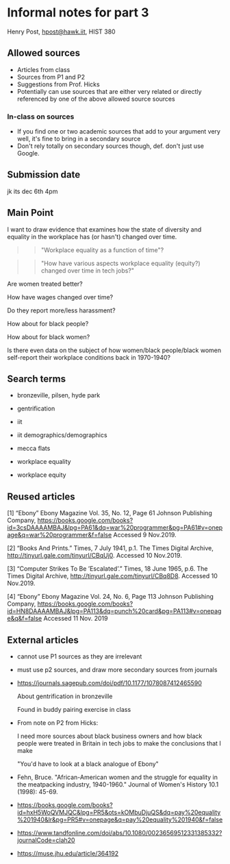 # Informal notes for part 3

Henry Post, hpost@hawk.iit, HIST 380

## Allowed sources

- Articles from class
- Sources from P1 and P2
- Suggestions from Prof. Hicks
- Potentially can use sources that are either very related or directly referenced by one of the above allowed source sources

### In-class on sources
- If you find one or two academic sources that add to your argument very well, it's fine to bring in a secondary source
- Don't rely totally on secondary sources though, def. don't just use Google.

## Submission date

jk its dec 6th 4pm

## Main Point

I want to draw evidence that examines how the state of diversity and equality in the workplace has (or hasn't) changed over time.

>> "Workplace equality as a function of time"?

>> "How have various aspects workplace equality (equity?) changed over time in tech jobs?"

Are women treated better?

How have wages changed over time?

Do they report more/less harassment?

How about for black people?

How about for black women?

Is there even data on the subject of how women/black people/black women self-report their workplace conditions back in 1970-1940?

## Search terms

- bronzeville, pilsen, hyde park

- gentrification

- iit

- iit demographics/demographics

- mecca flats

- workplace equality

- workplace equity

## Reused articles

[1] “Ebony” Ebony Magazine Vol. 35, No. 12, Page 61
Johnson Publishing Company,
https://books.google.com/books?id=3csDAAAAMBAJ&lpg=PA61&dq=war%20programmer&pg=PA61#v=onepage&q=war%20programmer&f=false
Accessed 9 Nov.2019.

[2] “Books And Prints.” Times, 7 July 1941, p.1. The Times Digital Archive,
http://tinyurl.gale.com/tinyurl/CBqUj0.
Accessed 10 Nov.2019.

[3] “Computer Strikes To Be ’Escalated’.” Times, 18 June 1965, p.6. The Times Digital
Archive,
http://tinyurl.gale.com/tinyurl/CBq8D8.
Accessed 10 Nov.2019.

[4] “Ebony” Ebony Magazine Vol. 24, No. 6, Page 113
Johnson Publishing Company,
https://books.google.com/books?id=HN8DAAAAMBAJ&lpg=PA113&dq=punch%20card&pg=PA113#v=onepage&q&f=false
Accessed 11 Nov. 2019

## External articles

* cannot use P1 sources as they are irrelevant

* must use p2 sources, and draw more secondary sources from journals

- https://journals.sagepub.com/doi/pdf/10.1177/1078087412465590
  
  About gentrification in bronzeville

  Found in buddy pairing exercise in class

- From note on P2 from Hicks:

  I need more sources about black business owners and how black people were treated in Britain in tech jobs to make the conclusions that I make

  "You'd have to look at a black analogue of Ebony"

- Fehn, Bruce. "African-American women and the struggle for equality in the meatpacking industry, 1940-1960." Journal of Women's History 10.1 (1998): 45-69.

- https://books.google.com/books?id=hxH5WoQVMJQC&lpg=PR5&ots=kOMbuDjuQS&dq=pay%20equality%201940&lr&pg=PR5#v=onepage&q=pay%20equality%201940&f=false

- https://www.tandfonline.com/doi/abs/10.1080/00236569512331385332?journalCode=clah20

- https://muse.jhu.edu/article/364192